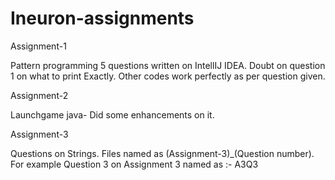 # Ineuron-assignments

Assignment-1

Pattern programming 5 questions written on IntellIJ IDEA.
Doubt on question 1 on what to print Exactly. Other codes work perfectly as per question given.

Assignment-2

Launchgame java- Did some enhancements on it.

Assignment-3

Questions on Strings.
Files named as (Assignment-3)_(Question number).
For example Question 3 on Assignment 3 named as :- A3Q3
